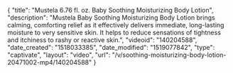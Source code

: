 {
    "title": "Mustela 6.76 fl. oz. Baby Soothing Moisturizing Body Lotion",
    "description": "Mustela Baby Soothing Moisturizing Body Lotion brings calming, comforting relief as it effectively delivers immediate, long-lasting moisture to very sensitive skin. It helps to reduce sensations of tightness and itchiness to rashy or reactive skin.",
    "videoid": "140204588",
    "date_created": "1518033385",
    "date_modified": "1519077842",
    "type": "captivate",
    "layout": "video",
    "url": "\/v\/soothing-moisturizing-body-lotion-20471002-mp4\/140204588"
}